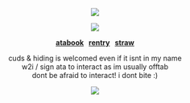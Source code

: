 <p align="center" dir="auto"><img src="https://komarev.com/ghpvc/?username=jensenlings&amp;color=green&amp;style=plastic&amp;label=👽" style="max-width: 100%;"></a>
<p align="center" dir="auto"><a target="_blank" rel="noopener noreferrer nofollow" href=><img src="https://files.catbox.moe/bekp4v.png" style="max-width: 100%;"></a>
</p>
<p align="center" dir="auto"><b><a href="https://jensenlings.atabook.org/" rel="nofollow">atabook</a> &nbsp; <a href="https://rentry.co/jenhoundgang" rel="nofollow">rentry</a> &nbsp; <a href="https://antlerfright.straw.page/" rel="nofollow">straw</a></b></p>
<p align="center" dir="auto"> 
cuds & hiding is welcomed even if it isnt in my name <br/>
w2i / sign ata to interact as im usually offtab <br/>
dont be afraid to interact! i dont bite :)
</p>
<p align="center" dir="auto">
<img src="https://spotify-github-profile.kittinanx.com/api/view?uid=3144t4e3cclfn2vqfpxbzp5hkqga&cover_image=true&theme=natemoo-re&show_offline=false&background_color=121212&interchange=false&bar_color=334833&bar_color_cover=false)](https://github.com/kittinan/spotify-github-profile)" style="max-width: 100%;"></a>
